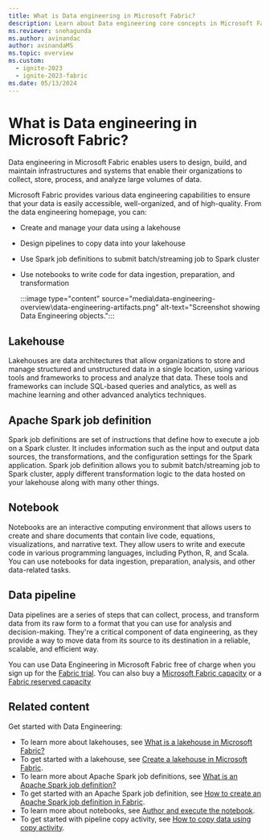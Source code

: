 ```yaml
---
title: What is Data engineering in Microsoft Fabric?
description: Learn about Data engineering core concepts in Microsoft Fabric and the analytics functionality it offers.
ms.reviewer: snehagunda
ms.author: avinandac
author: avinandaMS
ms.topic: overview
ms.custom:
  - ignite-2023
  - ignite-2023-fabric
ms.date: 05/13/2024
---
```


# What is Data engineering in Microsoft Fabric?

Data engineering in Microsoft Fabric enables users to design, build, and maintain infrastructures and systems that enable their organizations to collect, store, process, and analyze large volumes of data.

Microsoft Fabric provides various data engineering capabilities to ensure that your data is easily accessible, well-organized, and of high-quality. From the data engineering homepage, you can:

- Create and manage your data using a lakehouse

- Design pipelines to copy data into your lakehouse

- Use Spark job definitions to submit batch/streaming job to Spark cluster

- Use notebooks to write code for data ingestion, preparation, and transformation

  :::image type="content" source="media\data-engineering-overview\data-engineering-artifacts.png" alt-text="Screenshot showing Data Engineering objects.":::

## Lakehouse

Lakehouses are data architectures that allow organizations to store and manage structured and unstructured data in a single location, using various tools and frameworks to process and analyze that data. These tools and frameworks can include SQL-based queries and analytics, as well as machine learning and other advanced analytics techniques.

## Apache Spark job definition

Spark job definitions are set of instructions that define how to execute a job on a Spark cluster. It includes information such as the input and output data sources, the transformations, and the configuration settings for the Spark application. Spark job definition allows you to submit batch/streaming job to Spark cluster, apply different transformation logic to the data hosted on your lakehouse along with many other things.

## Notebook

Notebooks are an interactive computing environment that allows users to create and share documents that contain live code, equations, visualizations, and narrative text. They allow users to write and execute code in various programming languages, including Python, R, and Scala. You can use notebooks for data ingestion, preparation, analysis, and other data-related tasks.

## Data pipeline

Data pipelines are a series of steps that can collect, process, and transform data from its raw form to a format that you can use for analysis and decision-making. They're a critical component of data engineering, as they provide a way to move data from its source to its destination in a reliable, scalable, and efficient way.

You can use Data Engineering in Microsoft Fabric free of charge when you sign up for the [Fabric trial](../fundamentals/fabric-trial.md). You can also buy a [Microsoft Fabric capacity](../enterprise/buy-subscription.md) or a [Fabric reserved capacity](/azure/cost-management-billing/reservations/fabric-capacity)

## Related content

Get started with Data Engineering:

- To learn more about lakehouses, see [What is a lakehouse in Microsoft Fabric?](lakehouse-overview.md)
- To get started with a lakehouse, see [Create a lakehouse in Microsoft Fabric](create-lakehouse.md).
- To learn more about Apache Spark job definitions, see [What is an Apache Spark job definition?](spark-job-definition.md)
- To get started with an Apache Spark job definition, see [How to create an Apache Spark job definition in Fabric](create-spark-job-definition.md).
- To learn more about notebooks, see [Author and execute the notebook](author-execute-notebook.md).
- To get started with pipeline copy activity, see [How to copy data using copy activity](..\data-factory\copy-data-activity.md).
